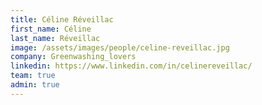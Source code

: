```yaml
---
title: Céline Réveillac
first_name: Céline
last_name: Réveillac
image: /assets/images/people/celine-reveillac.jpg
company: Greenwashing_lovers
linkedin: https://www.linkedin.com/in/celinereveillac/
team: true
admin: true
---
```

